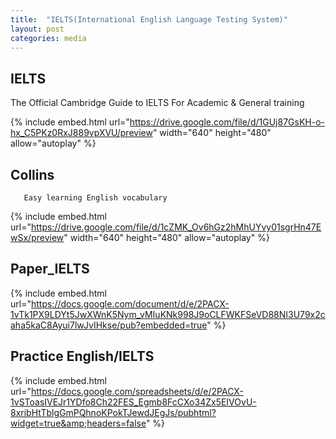 ```yaml
---
title:  "IELTS(International English Language Testing System)"
layout: post
categories: media
---
```


## IELTS
The Official Cambridge Guide to IELTS
For Academic & General training
       
{% include embed.html url="https://drive.google.com/file/d/1GUj87GsKH-o-hx_C5PKz0RxJ889vpXVU/preview" width="640" height="480" allow="autoplay" %}


## Collins
       Easy learning English vocabulary
{% include embed.html url="https://drive.google.com/file/d/1cZMK_Ov6hGz2hMhUYvy01sgrHn47EwSx/preview" width="640" height="480" allow="autoplay" %}

## Paper_IELTS

{% include embed.html url="https://docs.google.com/document/d/e/2PACX-1vTk1PX9LDYt5JwXWnK5Nym_vMIuKNk998J9oCLFWKFSeVD88NI3U79x2caha5kaC8Ayui7lwJvIHkse/pub?embedded=true" %}

## Practice English/IELTS
{% include embed.html url="https://docs.google.com/spreadsheets/d/e/2PACX-1vSToasIVEJr1YDfo8Ch22FES_Egmb8FcCXo34Zx5EIVOvU-8xribHtTblgGmPQhnoKPokTJewdJEgJs/pubhtml?widget=true&amp;headers=false" %}

